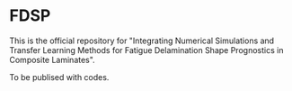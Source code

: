 # FDSP
This is the official repository for "Integrating Numerical Simulations and Transfer Learning Methods for Fatigue Delamination Shape Prognostics in Composite Laminates".

To be publised with codes.
